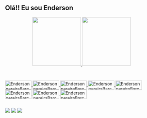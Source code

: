 ## Olá!! Eu sou Enderson

<div align="center">
  <a href="https://github.com/EndersonpereiraBarcelos">
  <img height="160em" src="https://github-readme-stats.vercel.app/api?username=EndersonpereiraBarcelos&show_icons=true&theme=panda&include_all_commits=true&count_private=true"/>
  <img height="160em" src="https://github-readme-stats.vercel.app/api/top-langs/?username=EndersonpereiraBarcelos&layout=compact&langs_count=7&theme=panda"/>
</div>
 

  
  ##
  
  <div style="display: inline_block"><br>
  <img align="center" alt="EndersonpereiraBarcelos-Html" height="30" width="87" src="https://img.shields.io/badge/HTML5-E34F26?style=for-the-badge&logo=html5&logoColor=white">
  <img align="center" alt="EndersonpereiraBarcelos-Css" height="30" width="87" src="https://img.shields.io/badge/CSS3-1572B6?style=for-the-badge&logo=css3&logoColor=white">
  <img align="center" alt="EndersonpereiraBarcelos-Js" height="30" width="87" src="https://img.shields.io/badge/JavaScript-323330?style=for-the-badge&logo=javascript&logoColor=F7DF1E">
    <img align="center" alt="EndersonpereiraBarcelos-Java" height="30" width="87" src="https://img.shields.io/badge/Java-ED8B00?style=for-the-badge&logo=java&logoColor=white">
     <img align="center" alt="EndersonpereiraBarcelos-Node.js" height="30" width="87" src="https://img.shields.io/badge/Node.js-43853D?style=for-the-badge&logo=node.js&logoColor=white">
     <img align="center" alt="EndersonpereiraBarcelos-Ubuntu" height="30" width="87" src="https://img.shields.io/badge/Ubuntu-E95420?style=for-the-badge&logo=ubuntu&logoColor=white">
    <img align="center" alt="EndersonpereiraBarcelos-Express.js" height="30" width="87" src="https://img.shields.io/badge/Express.js-404D59?style=for-the-badge">
    <img align="center" alt="EndersonpereiraBarcelos-MySql" height="30" width="87" src="https://img.shields.io/badge/MySQL-00000F?style=for-the-badge&logo=mysql&logoColor=white">

</div>
  
  ##
  
  <a href="https://instagram.com/pbenderson" target="_blank"><img src="https://img.shields.io/badge/Instagram-E4405F?style=for-the-badge&logo=instagram&logoColor=white" target="_blank"></a>
   <a href = "souza98120@gmail.com"><img src="https://img.shields.io/badge/Gmail-D14836?style=for-the-badge&logo=gmail&logoColor=white" target="_blank"></a>
  <a href = "https://www.linkedin.com/in/enderson-pereira-barcelos-15949518b/"><img src ="https://img.shields.io/badge/LinkedIn-0077B5?style=for-the-badge&logo=linkedin&logoColor=white" target="_blak"></a>
